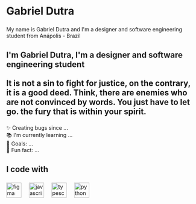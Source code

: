 <h1 align="left">Gabriel Dutra</h1>

###

<p align="left">My name is Gabriel Dutra and I'm a designer and software engineering student  from Anápolis - Brazil</p>

###

<h2 align="left">I'm Gabriel Dutra, I'm a designer and software engineering student<br><br>It is not a sin to fight for justice, on the contrary, it is a good deed. Think, there are enemies who are not convinced by words. You just have to let go. the fury that is within your spirit.</h2>

###

<p align="left">✨ Creating bugs since ...<br>📚 I'm currently learning ...<br>🎯 Goals: ...<br>🎲 Fun fact: ...</p>

###

<h2 align="left">I code with</h2>

###

<div align="left">
  <img src="https://cdn.jsdelivr.net/gh/devicons/devicon/icons/figma/figma-original.svg" height="40" alt="figma logo"  />
  <img width="12" />
  <img src="https://cdn.jsdelivr.net/gh/devicons/devicon/icons/javascript/javascript-original.svg" height="40" alt="javascript logo"  />
  <img width="12" />
  <img src="https://cdn.jsdelivr.net/gh/devicons/devicon/icons/typescript/typescript-original.svg" height="40" alt="typescript logo"  />
  <img width="12" />
  <img src="https://cdn.jsdelivr.net/gh/devicons/devicon/icons/python/python-original.svg" height="40" alt="python logo"  />
</div>

###
